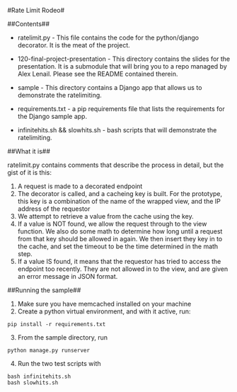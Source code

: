 #Rate Limit Rodeo#

##Contents##

* ratelimit.py - This file contains the code for the python/django decorator. It is the meat of the project.

* 120-final-project-presentation - This directory contains the slides for the presentation. It is a submodule that will bring you to a repo managed by Alex Lenail. Please see the README contained therein.

* sample - This directory contains a Django app that allows us to demonstrate the ratelimiting. 

* requirements.txt - a pip requirements file that lists the requirements for the Django sample app.

* infinitehits.sh && slowhits.sh - bash scripts that will demonstrate the ratelimiting.


##What it is##

ratelimit.py contains comments that describe the process in detail, but the gist of it is this:

1. A request is made to a decorated endpoint
2. The decorator is called, and a cacheing key is built. For the prototype, this key is a combination of the name of the wrapped view, and the IP address of the requestor
3. We attempt to retrieve a value from the cache using the key.
4. If a value is NOT found, we allow the request through to the view function. We also do some math to determine how long until a request from that key should be allowed in again. We then insert they key in to the cache, and set the timeout to be the time determined in the math step.
5. If a value IS found, it means that the requestor has tried to access the endpoint too recently. They are not allowed in to the view, and are given an error message in JSON format.

##Running the sample##

1. Make sure you have memcached installed on your machine
2. Create a python virtual environment, and with it active, run: 
```
pip install -r requirements.txt
```
3. From the sample directory, run
```
python manage.py runserver
```
4. Run the two test scripts with
```
bash infinitehits.sh
bash slowhits.sh
```



